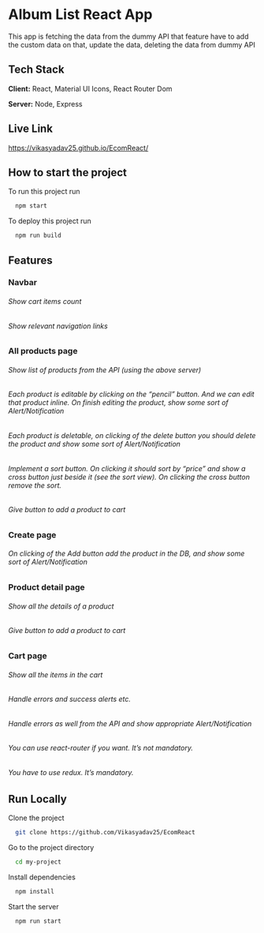 # Album List React App

This app is fetching the data from the dummy API that feature have to add the custom data on that, update the data, deleting the data from dummy API

## Tech Stack

**Client:** React, Material UI Icons, React Router Dom

**Server:** Node, Express

## Live Link

https://vikasyadav25.github.io/EcomReact/

## How to start the project

To run this project run

```bash
  npm start
```

To deploy this project run

```bash
  npm run build
```

## Features

### Navbar
###### Show cart items count
###### Show relevant navigation links
### All products page
###### Show list of products from the API (using the above server)
###### Each product is editable by clicking on the “pencil” button. And we can edit that product inline. On finish editing the product, show some sort of Alert/Notification
###### Each product is deletable, on clicking of the delete button you should delete the product and show some sort of Alert/Notification
###### Implement a sort button. On clicking it should sort by “price” and show a cross button just beside it (see the sort view). On clicking the cross button remove the sort.
###### Give button to add a product to cart
### Create page
###### On clicking of the Add button add the product in the DB, and show some sort of Alert/Notification
### Product detail page
###### Show all the details of a product
###### Give button to add a product to cart
### Cart page
###### Show all the items in the cart
###### Handle errors and success alerts etc.
###### Handle errors as well from the API and show appropriate Alert/Notification
###### You can use react-router if you want. It’s not mandatory.
###### You have to use redux. It’s mandatory.


## Run Locally

Clone the project

```bash
  git clone https://github.com/Vikasyadav25/EcomReact
```

Go to the project directory

```bash
  cd my-project
```

Install dependencies

```bash
  npm install
```

Start the server

```bash
  npm run start
```
